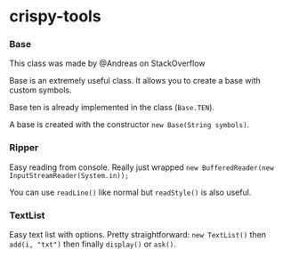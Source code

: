 # crispy-tools
### Base
This class was made by @Andreas on StackOverflow

Base is an extremely useful class. It allows you to create a base with custom symbols.

Base ten is already implemented in the class (`Base.TEN`).

A base is created with the constructor `new Base(String symbols)`.

### Ripper
Easy reading from console. Really just wrapped `new BufferedReader(new InputStreamReader(System.in));`

You can use `readLine()` like normal but `readStyle()` is also useful.

### TextList
Easy text list with options. Pretty straightforward: `new TextList()` then `add(i, "txt")` then finally `display()` or `ask()`.
